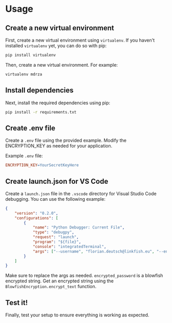 # Usage

## Create a new virtual environment

First, create a new virtual environment using `virtualenv`. If you haven't installed `virtualenv` yet, you can do so with pip:

```bash
pip install virtualenv
```

Then, create a new virtual environment. For example:

```bash
virtualenv mdrza
```

## Install dependencies

Next, install the required dependencies using pip:

```bash
pip install -r requirements.txt
```

## Create .env file

Create a `.env` file using the provided example. Modify the ENCRYPTION_KEY as needed for your application.

Example `.env` file:
```makefile
ENCRYPTION_KEY=YourSecretKeyHere
```

## Create launch.json for VS Code

Create a `launch.json` file in the `.vscode` directory for Visual Studio Code debugging. You can use the following example:

```json
{
    "version": "0.2.0",
    "configurations": [
        {
            "name": "Python Debugger: Current File",
            "type": "debugpy",
            "request": "launch",
            "program": "${file}",
            "console": "integratedTerminal",
            "args": ["--username", "florian.deutsch@linkfish.eu", "--encrypted_password", "/zCWZNwyfIvYqBFxVKuC7w==", "--day", "2024-05-07", "--kilometers", "8"]
        }
    ]
}
```

Make sure to replace the args as needed.
`encrypted_password` is a blowfish encrypted string. Get an encrypted string using the `BlowfishEncryption.encrypt_text` function.

## Test it!

Finally, test your setup to ensure everything is working as expected.
